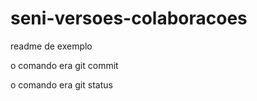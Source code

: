 # seni-versoes-colaboracoes

readme de exemplo 


o comando era git commit

o comando era git status
